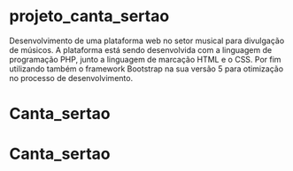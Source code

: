 # projeto_canta_sertao
Desenvolvimento de uma plataforma web no setor musical para divulgação de músicos. A plataforma está sendo desenvolvida com a linguagem de programação PHP, junto a linguagem de marcação HTML e o CSS. Por fim utilizando também o framework Bootstrap na sua versão 5 para otimização no processo de desenvolvimento.
# Canta_sertao
# Canta_sertao
